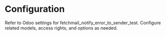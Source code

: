 # Configuration

Refer to Odoo settings for fetchmail_notify_error_to_sender_test. Configure related models, access rights, and options as needed.

